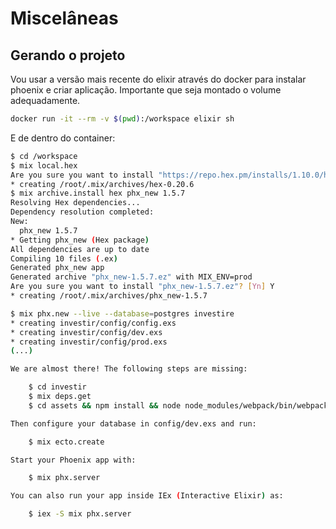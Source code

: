 # Miscelâneas

## Gerando o projeto

Vou usar a versão mais recente do elixir através do docker para instalar phoenix e criar aplicação. Importante que seja montado o volume adequadamente.

```bash
docker run -it --rm -v $(pwd):/workspace elixir sh
```

E de dentro do container:
```bash
$ cd /workspace
$ mix local.hex
Are you sure you want to install "https://repo.hex.pm/installs/1.10.0/hex-0.20.6.ez"? [Yn] Y
* creating /root/.mix/archives/hex-0.20.6
$ mix archive.install hex phx_new 1.5.7
Resolving Hex dependencies...
Dependency resolution completed:
New:
  phx_new 1.5.7
* Getting phx_new (Hex package)
All dependencies are up to date
Compiling 10 files (.ex)
Generated phx_new app
Generated archive "phx_new-1.5.7.ez" with MIX_ENV=prod
Are you sure you want to install "phx_new-1.5.7.ez"? [Yn] Y
* creating /root/.mix/archives/phx_new-1.5.7

$ mix phx.new --live --database=postgres investire
* creating investir/config/config.exs
* creating investir/config/dev.exs
* creating investir/config/prod.exs
(...)

We are almost there! The following steps are missing:

    $ cd investir
    $ mix deps.get
    $ cd assets && npm install && node node_modules/webpack/bin/webpack.js --mode development

Then configure your database in config/dev.exs and run:

    $ mix ecto.create

Start your Phoenix app with:

    $ mix phx.server

You can also run your app inside IEx (Interactive Elixir) as:

    $ iex -S mix phx.server
```
